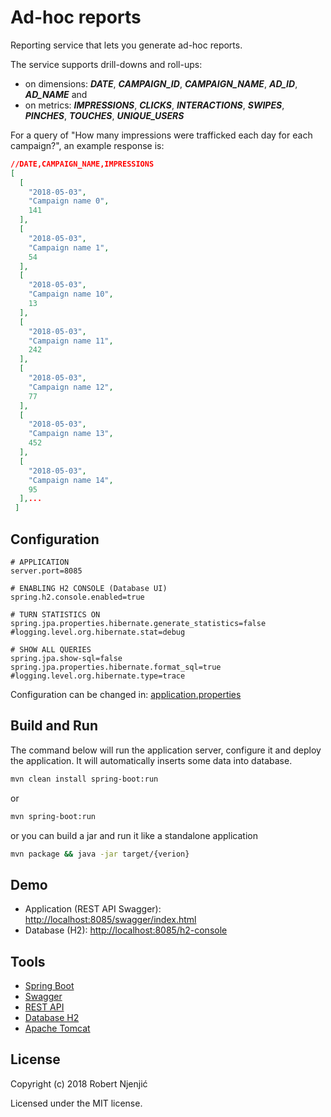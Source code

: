 # Ad-hoc reports
Reporting service that lets you generate ad-hoc reports.

The service supports drill-downs and roll-ups:
- on dimensions: **_DATE_**, **_CAMPAIGN_ID_**, **_CAMPAIGN_NAME_**, **_AD_ID_**, **_AD_NAME_** and
- on metrics: **_IMPRESSIONS_**, **_CLICKS_**, **_INTERACTIONS_**, **_SWIPES_**, **_PINCHES_**, **_TOUCHES_**, **_UNIQUE_USERS_**

For a query of "How many impressions were trafficked each day for each campaign?", an example response is:
```json
//DATE,CAMPAIGN_NAME,IMPRESSIONS
[
  [
    "2018-05-03",
    "Campaign name 0",
    141
  ],
  [
    "2018-05-03",
    "Campaign name 1",
    54
  ],
  [
    "2018-05-03",
    "Campaign name 10",
    13
  ],
  [
    "2018-05-03",
    "Campaign name 11",
    242
  ],
  [
    "2018-05-03",
    "Campaign name 12",
    77
  ],
  [
    "2018-05-03",
    "Campaign name 13",
    452
  ],
  [
    "2018-05-03",
    "Campaign name 14",
    95
  ],...
 ]
```
## Configuration
```properties
# APPLICATION
server.port=8085

# ENABLING H2 CONSOLE (Database UI)
spring.h2.console.enabled=true

# TURN STATISTICS ON
spring.jpa.properties.hibernate.generate_statistics=false
#logging.level.org.hibernate.stat=debug

# SHOW ALL QUERIES
spring.jpa.show-sql=false
spring.jpa.properties.hibernate.format_sql=true
#logging.level.org.hibernate.type=trace

```
Configuration can be changed in: 
[application.properties](/src/main/resources/application.properties)

## Build and Run

The command below will run the application server, configure it and deploy the application. It will automatically inserts some data into database.
```bash
mvn clean install spring-boot:run
```
or
```bash
mvn spring-boot:run
```

or you can build a jar and run it like a standalone application
```bash
mvn package && java -jar target/{verion}
``` 

## Demo
- Application (REST API Swagger): [http://localhost:8085/swagger/index.html](http://localhost:8085/swagger/index.html)
- Database (H2): [http://localhost:8085/h2-console](http://localhost:8085/h2-console)

## Tools
- [Spring Boot](https://projects.spring.io/spring-boot/)
- [Swagger](https://swagger.io/)
- [REST API](https://jersey.github.io/)
- [Database H2](http://www.h2database.com/)
- [Apache Tomcat](http://tomcat.apache.org/)

## License
Copyright (c) 2018 Robert Njenjić

Licensed under the MIT license.